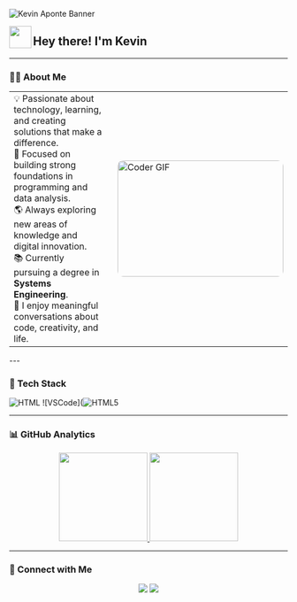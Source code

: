 <!-- Banner principal -->
![Kevin Aponte Banner](https://github.com/kvnaponte/assets/blob/main/Banner.png?raw=true)

<!-- Encabezado con animación -->
<img src="https://media1.giphy.com/media/v1.Y2lkPTZjMDliOTUyaWYyZTRscTU0eXJyb25kNDhkNmN0ZmVkdzJ4MGd2cTl3cHgzZG5hcSZlcD12MV9zdGlja2Vyc19zZWFyY2gmY3Q9cw/23D8NR89IoZUC9jgsO/giphy.gif" width="40" align="left"/> 
<h2>Hey there! I'm Kevin</h2>

---
### 👨‍💻 About Me

<table>
  <tr>
    <td style="vertical-align: top; border: 0;">
      <ul style="list-style: none; padding-left: 0; margin: 0;">
        <li>💡 Passionate about technology, learning, and creating solutions that make a difference.</li>
        <li>🎯 Focused on building strong foundations in programming and data analysis.</li>
        <li>🌎 Always exploring new areas of knowledge and digital innovation.</li>
        <li>📚 Currently pursuing a degree in <b>Systems Engineering</b>.</li>
        <li>💬 I enjoy meaningful conversations about code, creativity, and life.</li>
      </ul>
    </td>
    <td style="border: 0; padding-left: 20px;">
      <img src="https://cdn.hackernoon.com/images/f2px36fy.gif" alt="Coder GIF" width="300" height="210" style="border-radius: 10px;">
    </td>
  </tr>
</table>
---

### 🧠 Tech Stack
![HTML](https://img.shields.io/badge/html5-%23E34F26.svg?style=for-the-badge&logo=html5&logoColor=white)
![VSCode](![HTML5](https://img.shields.io/badge/html5-%23E34F26.svg?style=for-the-badge&logo=html5&logoColor=white)

---

### 📊 GitHub Analytics
<p align="center">
  <a href="https://github.com/kvnaponte">
    <img height="160em" src="https://github-readme-stats.vercel.app/api?username=kvnaponte&show_icons=true&theme=tokyonight&count_private=true"/>
    <img height="160em" src="https://github-readme-stats.vercel.app/api/top-langs/?username=kvnaponte&layout=compact&theme=tokyonight"/>
  </a>
</p>

---

### 🤝 Connect with Me
<p align="center">
  <a href="mailto:kvnaponte@hotmail.com"><img src="https://img.shields.io/badge/-Email-05122A?style=flat&logo=gmail" /></a>
  <a href="https://github.com/kvnaponte"><img src="https://img.shields.io/badge/-GitHub-05122A?style=flat&logo=github" /></a>
</p>

